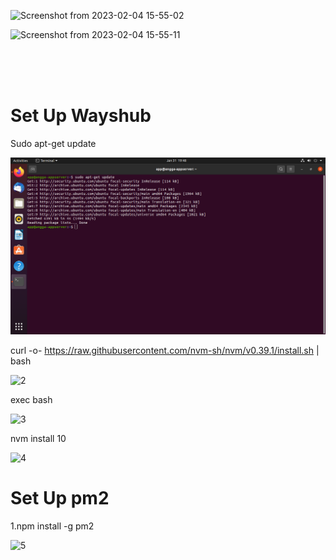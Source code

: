 ![Screenshot from 2023-02-04 15-55-02](https://user-images.githubusercontent.com/111972023/216758453-1b866ec3-8066-45c0-b14f-0127f030e205.png)


![Screenshot from 2023-02-04 15-55-11](https://user-images.githubusercontent.com/111972023/216758496-52ae8f98-0c7c-48d9-9ac2-f06c8ea6855e.png)



<br>
<br>
<br>


# Set Up Wayshub

Sudo apt-get update

![](https://github.com/Angga6699/Devops-15/blob/main/Stage%202/Week%201/Poto%20Day%201%20Dan%20Day%202/1.png)


curl -o- https://raw.githubusercontent.com/nvm-sh/nvm/v0.39.1/install.sh | bash

![2](https://user-images.githubusercontent.com/111972023/216758753-ac6abdf6-1a93-41b8-b961-8b05823fd198.png)

exec bash

![3](https://user-images.githubusercontent.com/111972023/216758773-8b3c778d-d6f5-48f0-9cf8-3764b657364d.png)

nvm install 10

![4](https://user-images.githubusercontent.com/111972023/216758791-0a5b2906-8502-4133-bfa5-cf2480379866.png)


# Set Up pm2

1.npm install -g pm2


![5](https://user-images.githubusercontent.com/111972023/216758826-9dd8f51f-c02e-40fb-b92d-a27354c497f8.png)
